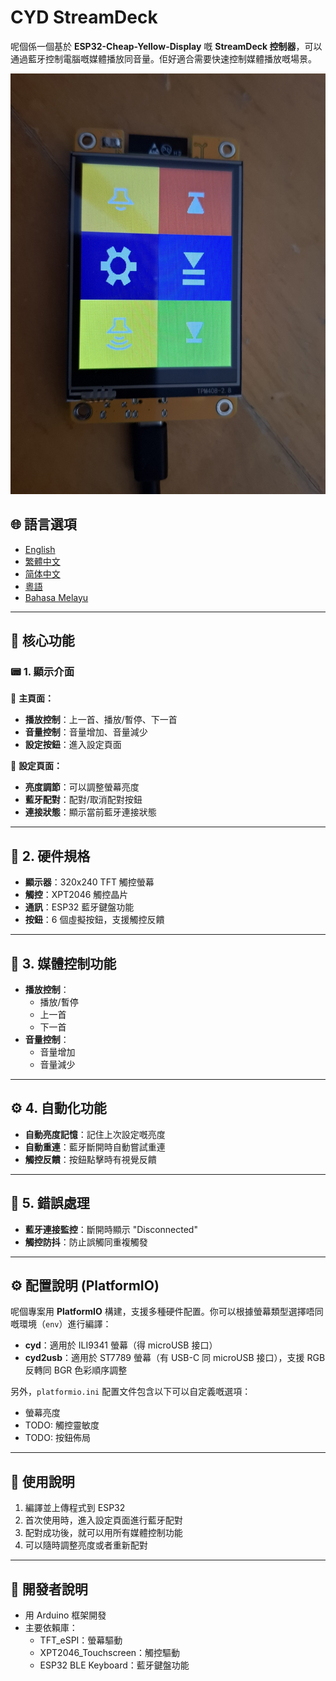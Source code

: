 # CYD StreamDeck

呢個係一個基於 **ESP32-Cheap-Yellow-Display** 嘅 **StreamDeck 控制器**，可以通過藍牙控制電腦嘅媒體播放同音量。佢好適合需要快速控制媒體播放嘅場景。

![CYD StreamDeck](picture.png)

## 🌐 語言選項

- [English](README.md)
- [繁體中文](README_TC.md)
- [简体中文](README_CN.md)
- [粵語](README_CANTON.md)
- [Bahasa Melayu](README_MS.md)

---

## 🌟 核心功能

### 📟 1. 顯示介面

📌 **主頁面：**
- **播放控制**：上一首、播放/暫停、下一首
- **音量控制**：音量增加、音量減少
- **設定按鈕**：進入設定頁面

📌 **設定頁面：**
- **亮度調節**：可以調整螢幕亮度
- **藍牙配對**：配對/取消配對按鈕
- **連接狀態**：顯示當前藍牙連接狀態

---

## 📡 2. 硬件規格

- **顯示器**：320x240 TFT 觸控螢幕
- **觸控**：XPT2046 觸控晶片
- **通訊**：ESP32 藍牙鍵盤功能
- **按鈕**：6 個虛擬按鈕，支援觸控反饋

---

## 🔔 3. 媒體控制功能

- **播放控制**：
  - 播放/暫停
  - 上一首
  - 下一首
- **音量控制**：
  - 音量增加
  - 音量減少

---

## ⚙ 4. 自動化功能

- **自動亮度記憶**：記住上次設定嘅亮度
- **自動重連**：藍牙斷開時自動嘗試重連
- **觸控反饋**：按鈕點擊時有視覺反饋

---

## 🚨 5. 錯誤處理

- **藍牙連接監控**：斷開時顯示 "Disconnected"
- **觸控防抖**：防止誤觸同重複觸發

---

## ⚙ 配置說明 (PlatformIO)

呢個專案用 **PlatformIO** 構建，支援多種硬件配置。你可以根據螢幕類型選擇唔同嘅環境（`env`）進行編譯：

- **cyd**：適用於 ILI9341 螢幕（得 microUSB 接口）
- **cyd2usb**：適用於 ST7789 螢幕（有 USB-C 同 microUSB 接口），支援 RGB 反轉同 BGR 色彩順序調整

另外，`platformio.ini` 配置文件包含以下可以自定義嘅選項：
- 螢幕亮度
- TODO: 觸控靈敏度
- TODO: 按鈕佈局

---

## 📝 使用說明

1. 編譯並上傳程式到 ESP32
2. 首次使用時，進入設定頁面進行藍牙配對
3. 配對成功後，就可以用所有媒體控制功能
4. 可以隨時調整亮度或者重新配對

---

## 🔧 開發者說明

- 用 Arduino 框架開發
- 主要依賴庫：
  - TFT_eSPI：螢幕驅動
  - XPT2046_Touchscreen：觸控驅動
  - ESP32 BLE Keyboard：藍牙鍵盤功能 